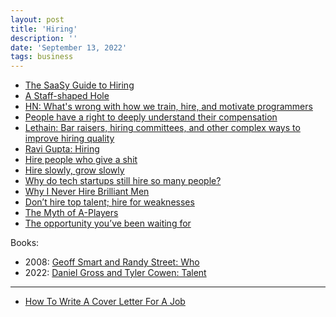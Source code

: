 ```yaml
---
layout: post
title: 'Hiring'
description: ''
date: 'September 13, 2022'
tags: business
---
```


- [The SaaSy Guide to Hiring](https://staysaasy.com/hiring/2022/09/23/saasy-guide-to-hiring-how-to-hire.html)
- [A Staff-shaped Hole](https://squanderingti.me/blog/2022/06/29/a-staff-shaped-hole.html)
- [HN: What's wrong with how we train, hire, and motivate programmers](https://news.ycombinator.com/item?id=32296326)
- [People have a right to deeply understand their compensation](https://critter.blog/2022/08/17/people-have-a-right-to-deeply-understand-their-compensation/)
- [Lethain: Bar raisers, hiring committees, and other complex ways to improve hiring quality](https://lethain.com/bar-raising-hiring-committees-hiring-quality/)
- [Ravi Gupta: Hiring](https://rkg.blog/hiring.php)
- [Hire people who give a shit](https://alexw.substack.com/p/hire)
- [Hire slowly, grow slowly](https://www.jotform.com/blog/hire-slowly-grow-slowly/)
- [Why do tech startups still hire so many people?](https://www.quora.com/Why-do-tech-startups-still-hire-so-many-people-Given-the-well-documented-costs-both-direct-and-indirect-of-increasing-the-size-of-organizations-why-do-so-many-tech-companies-still-grow-so-quickly)
- [Why I Never Hire Brilliant Men](https://en.wikisource.org/wiki/Why_I_Never_Hire_Brilliant_Men)
- [Don’t hire top talent; hire for weaknesses](https://benjiweber.co.uk/blog/2021/04/10/dont-hire-top-talent-hire-for-weaknesses/)
- [The Myth of A-Players](https://talentism.com/the-myth-of-a-players/)
- [The opportunity you’ve been waiting for](https://vanschneider.com/blog/the-opportunity-youve-been-waiting-for/)


Books:
- 2008: [Geoff Smart and Randy Street: Who](https://whothebook.com/)
- 2022: [Daniel Gross and Tyler Cowen: Talent](https://www.econtalk.org/tyler-cowen-on-talent/)

---

- [How To Write A Cover Letter For A Job](https://shkspr.mobi/blog/2022/08/how-to-write-a-cover-letter-for-a-job/)
